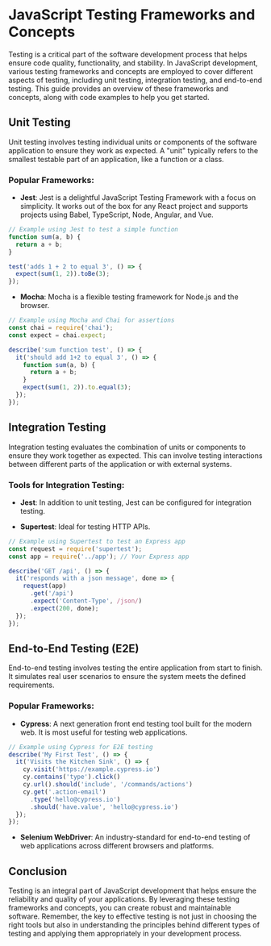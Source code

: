 
# JavaScript Testing Frameworks and Concepts

Testing is a critical part of the software development process that helps ensure code quality, functionality, and stability. In JavaScript development, various testing frameworks and concepts are employed to cover different aspects of testing, including unit testing, integration testing, and end-to-end testing. This guide provides an overview of these frameworks and concepts, along with code examples to help you get started.

## Unit Testing

Unit testing involves testing individual units or components of the software application to ensure they work as expected. A "unit" typically refers to the smallest testable part of an application, like a function or a class.

### Popular Frameworks:

- **Jest**: Jest is a delightful JavaScript Testing Framework with a focus on simplicity. It works out of the box for any React project and supports projects using Babel, TypeScript, Node, Angular, and Vue.

```javascript
// Example using Jest to test a simple function
function sum(a, b) {
  return a + b;
}

test('adds 1 + 2 to equal 3', () => {
  expect(sum(1, 2)).toBe(3);
});
```

- **Mocha**: Mocha is a flexible testing framework for Node.js and the browser.

```javascript
// Example using Mocha and Chai for assertions
const chai = require('chai');
const expect = chai.expect;

describe('sum function test', () => {
  it('should add 1+2 to equal 3', () => {
    function sum(a, b) {
      return a + b;
    }
    expect(sum(1, 2)).to.equal(3);
  });
});
```

## Integration Testing

Integration testing evaluates the combination of units or components to ensure they work together as expected. This can involve testing interactions between different parts of the application or with external systems.

### Tools for Integration Testing:

- **Jest**: In addition to unit testing, Jest can be configured for integration testing.

- **Supertest**: Ideal for testing HTTP APIs.

```javascript
// Example using Supertest to test an Express app
const request = require('supertest');
const app = require('../app'); // Your Express app

describe('GET /api', () => {
  it('responds with a json message', done => {
    request(app)
      .get('/api')
      .expect('Content-Type', /json/)
      .expect(200, done);
  });
});
```

## End-to-End Testing (E2E)

End-to-end testing involves testing the entire application from start to finish. It simulates real user scenarios to ensure the system meets the defined requirements.

### Popular Frameworks:

- **Cypress**: A next generation front end testing tool built for the modern web. It is most useful for testing web applications.

```javascript
// Example using Cypress for E2E testing
describe('My First Test', () => {
  it('Visits the Kitchen Sink', () => {
    cy.visit('https://example.cypress.io')
    cy.contains('type').click()
    cy.url().should('include', '/commands/actions')
    cy.get('.action-email')
      .type('hello@cypress.io')
      .should('have.value', 'hello@cypress.io')
  });
});
```

- **Selenium WebDriver**: An industry-standard for end-to-end testing of web applications across different browsers and platforms.

## Conclusion

Testing is an integral part of JavaScript development that helps ensure the reliability and quality of your applications. By leveraging these testing frameworks and concepts, you can create robust and maintainable software. Remember, the key to effective testing is not just in choosing the right tools but also in understanding the principles behind different types of testing and applying them appropriately in your development process.
